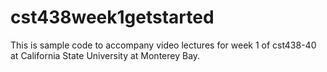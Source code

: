 # cst438week1getstarted
This is sample code to accompany video lectures for week 1 of cst438-40 at California State University at Monterey Bay. 
